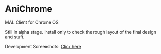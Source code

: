 # AniChrome
MAL Client for Chrome OS


Still in alpha stage. Install only to check the rough layout of the final design and stuff.

Development Screenshots:
[Click here](http://imgur.com/a/amBZp)
